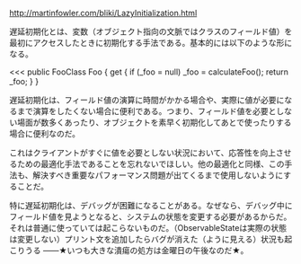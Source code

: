 http://martinfowler.com/bliki/LazyInitialization.html

遅延初期化とは、変数（オブジェクト指向の文脈ではクラスのフィールド値）を最初にアクセスしたときに初期化する手法である。基本的には以下のような形になる。

<<<
public FooClass Foo {
  get {
    if (_foo = null) _foo = calculateFoo();
    return _foo;
  }
}
>>>

遅延初期化は、フィールド値の演算に時間がかかる場合や、実際に値が必要になるまで演算をしたくない場合に便利である。つまり、フィールド値を必要としない場面が数多くあったり、オブジェクトを素早く初期化してあとで使ったりする場合に便利なのだ。

これはクライアントがすぐに値を必要としない状況において、応答性を向上させるための最適化手法であることを忘れないでほしい。他の最適化と同様、この手法も、解決すべき重要なパフォーマンス問題が出てくるまで使用しないようにすることだ。

特に遅延初期化は、デバッグが困難になることがある。なぜなら、デバッグ中にフィールド値を見ようとなると、システムの状態を変更する必要があるからだ。それは普通に使っていては起こらないものだ。（ObservableStateは実際の状態は変更しない）プリント文を追加したらバグが消えた（ように見える）状況も起こりうる ——★いつも大きな潰瘍の処方は金曜日の午後なのだ★。
